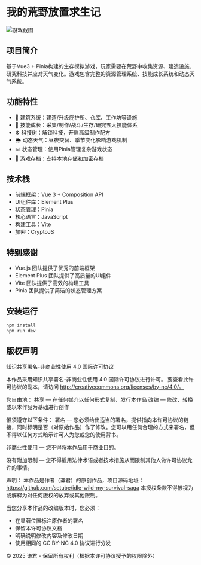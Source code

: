 # 我的荒野放置求生记

![游戏截图](screenshot.png) <!-- 可替换实际截图 -->

## 项目简介
基于Vue3 + Pinia构建的生存模拟游戏，玩家需要在荒野中收集资源、建造设施、研究科技并应对天气变化。游戏包含完整的资源管理系统、技能成长系统和动态天气系统。

## 功能特性
- 🏡 建筑系统：建造/升级庇护所、仓库、工作坊等设施
- 🌟 技能成长：采集/制作/战斗/生存/研究五大技能体系
- ⚙️ 科技树：解锁科技，开启高级制作配方
- 🌦️ 动态天气：昼夜交替、季节变化影响游戏机制
- 📊 状态管理：使用Pinia管理复杂游戏状态
- 💾 游戏存档：支持本地存储和加密存档

## 技术栈
- 前端框架：Vue 3 + Composition API
- UI组件库：Element Plus
- 状态管理：Pinia
- 核心语言：JavaScript
- 构建工具：Vite
- 加密：CryptoJS

## 特别感谢
- Vue.js 团队提供了优秀的前端框架
- Element Plus 团队提供了高质量的UI组件
- Vite 团队提供了高效的构建工具
- Pinia 团队提供了简洁的状态管理方案

## 安装运行
```bash
npm install
npm run dev
```

## 版权声明
知识共享署名-非商业性使用 4.0 国际许可协议

本作品采用知识共享署名-非商业性使用 4.0 国际许可协议进行许可。
要查看此许可协议的副本，请访问 http://creativecommons.org/licenses/by-nc/4.0/。

您自由地：
共享 — 在任何媒介以任何形式复制、发行本作品
改编 — 修改、转换或以本作品为基础进行创作

惟须遵守以下条件：
署名 — 您必须给出适当的署名，提供指向本许可协议的链接，同时标明是否（对原始作品）作了修改。您可以用任何合理的方式来署名，但不得以任何方式暗示许可人为您或您的使用背书。

非商业性使用 — 您不得将本作品用于商业目的。

没有附加限制 — 您不得适用法律术语或者技术措施从而限制其他人做许可协议允许的事情。

声明：
本作品是作者（谦君）的原创作品，项目源码地址：https://github.com/setube/idle-wild-my-survival-saga
本授权条款不得被视为或解释为对任何版权的放弃或其他限制。

当您分享本作品的改编版本时，您必须：
- 在显著位置标注原作者的署名
- 保留本许可协议文档
- 明确说明修改内容及修改日期
- 使用相同的 CC BY-NC 4.0 协议进行分发

© 2025 谦君 - 保留所有权利（根据本许可协议授予的权限除外）